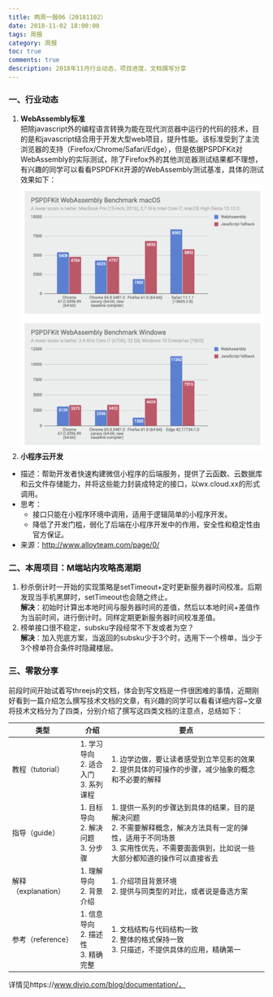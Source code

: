 ```yaml
---
title: 两周一报06（20181102）
date: 2018-11-02 18:00:00
tags: 周报
category: 周报
toc: true
comments: true
description: 2018年11月行业动态，项目进度，文档撰写分享
---
```

### 一、行业动态
1. **WebAssembly标准**   
  把除javascript外的编程语言转换为能在现代浏览器中运行的代码的技术，目的是和javascript结合用于开发大型web项目，提升性能。该标准受到了主流浏览器的支持（Firefox/Chrome/Safari/Edge），但是依据PSPDFKit对WebAssembly的实际测试，除了Firefox外的其他浏览器测试结果都不理想，有兴趣的同学可以看看PSPDFKit开源的WebAssembly测试基准，具体的测试效果如下：   
  ![webassembly性能测试](/images/weekly/06/webassembly.png)
2. **小程序云开发**    
  - 描述：帮助开发者快速构建微信小程序的后端服务，提供了云函数、云数据库和云文件存储能力，并将这些能力封装成特定的接口，以wx.cloud.xx的形式调用。
  - 思考：
    - 接口只能在小程序环境中调用，适用于逻辑简单的小程序开发。
    - 降低了开发门槛，弱化了后端在小程序开发中的作用，安全性和稳定性由官方保证。
  - 来源：http://www.alloyteam.com/page/0/

### 二、本周项目：M端站内攻略高潮期
1. 秒杀倒计时一开始的实现策略是setTimeout+定时更新服务器时间校准。后期发现当手机黑屏时，setTimeout也会随之终止。   
  **解决**：初始时计算出本地时间与服务器时间的差值，然后以本地时间+差值作为当前时间，进行倒计时。同样定期更新服务器时间校准差值。
2. 榜单接口很不稳定，subsku字段经常不下发或者为空？   
  **解决**：加入兜底方案，当返回的subsku少于3个时，选用下一个榜单，当少于3个榜单符合条件时隐藏楼层。
 
### 三、零散分享   
前段时间开始试着写threejs的文档，体会到写文档是一件很困难的事情，近期刚好看到一篇介绍怎么撰写技术文档的文章，有兴趣的同学可以看看详细内容~文章将技术文档分为了四类，分别介绍了撰写这四类文档的注意点，总结如下：   

| 类型 | 介绍 | 要点 |
| --- | --- | --- |
| 教程（tutorial） | 1. 学习导向<br/> 2. 适合入门<br/> 3. 系列课程 | 1. 边学边做，要让读者感受到立竿见影的效果<br/> 2. 提供具体的可操作的步骤，减少抽象的概念和不必要的解释 |
| 指导（guide） | 1. 目标导向<br/> 2. 解决问题<br/> 3. 分步骤 | 1. 提供一系列的步骤达到具体的结果，目的是解决问题<br/> 2. 不需要解释概念，解决方法具有一定的弹性，适用于不同场景<br/> 3. 实用性优先，不需要面面俱到，比如说一些大部分都知道的操作可以直接省去 |
| 解释（explanation）| 1. 理解导向<br/> 2. 背景介绍 | 1. 介绍项目背景环境<br/> 2. 提供与同类型的对比，或者说是备选方案 |
| 参考（reference） | 1. 信息导向<br/> 2. 描述性<br/> 3. 精确完整 | 1. 文档结构与代码结构一致<br/> 2. 整体的格式保持一致<br/> 3. 只描述，不提供具体的应用，精确第一 |

详情见https://www.divio.com/blog/documentation/， 